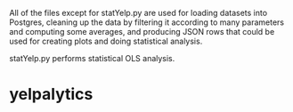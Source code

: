 All of the files except for statYelp.py are used for loading datasets into Postgres, cleaning up the data
by filtering it according to many parameters and computing some averages, and producing JSON rows that 
could be used for creating plots and doing statistical analysis.

statYelp.py performs statistical OLS analysis.

# yelpalytics
